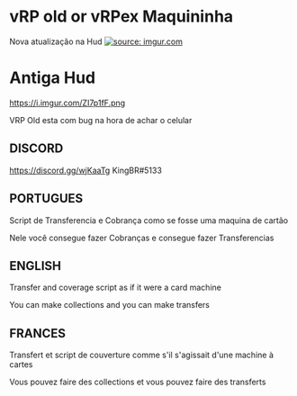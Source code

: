 # vRP old or vRPex  Maquininha

Nova atualização na Hud
<a href="https://imgur.com/gou8HUP"><img src="https://i.imgur.com/gou8HUP.png" title="source: imgur.com" /></a>

# Antiga Hud
https://i.imgur.com/ZI7p1fF.png


VRP Old esta com bug na hora de achar o celular


## DISCORD

https://discord.gg/wjKaaTg
KingBR#5133


## PORTUGUES
Script de Transferencia e Cobrança como se fosse uma maquina de cartão

Nele você consegue fazer Cobranças e consegue fazer Transferencias


## ENGLISH
Transfer and coverage script as if it were a card machine

You can make collections and you can make transfers


## FRANCES
Transfert et script de couverture comme s'il s'agissait d'une machine à cartes

Vous pouvez faire des collections et vous pouvez faire des transferts
